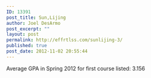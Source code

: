 ```yaml
---
ID: 13391
post_title: Sun,Lijing
author: Joel DesArmo
post_excerpt: ""
layout: post
permalink: http://effrtlss.com/sunlijing-3/
published: true
post_date: 2012-11-02 20:55:44
---
```

<p>Average GPA in Spring 2012 for first course listed: 3.156</p>